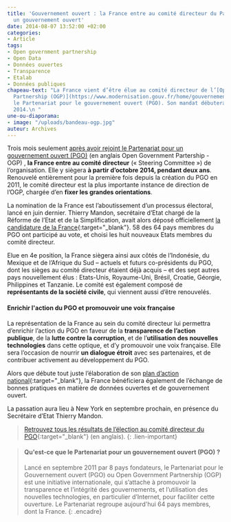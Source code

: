 ```yaml
---
title: 'Gouvernement ouvert : la France entre au comité directeur du Partenariat pour
  un gouvernement ouvert'
date: 2014-08-07 13:52:00 +02:00
categories:
- Article
tags:
- Open government partnership
- Open Data
- Données ouvertes
- Transparence
- Etalab
- Données publiques
chapeau-text: "La France vient d’être élue au comité directeur de l’[Open Government
  Partnership (OGP)](https://www.modernisation.gouv.fr/home/gouvernement-ouvert-la-france-entre-au-comite-directeur-de-lopen-government-partnership-ogp){:target=\"_blank\"},
  le Partenariat pour le gouvernement ouvert (PGO). Son mandat débutera en octobre
  2014.\n "
une-ou-diaporama:
- image: "/uploads/bandeau-ogp.jpg"
auteur: Archives
---
```


Trois mois seulement [après avoir rejoint le Partenariat pour un gouvernement ouvert (PGO)](/actualites/la-france-rejoint-le-partenariat-pour-un-gouvernement-ouvert/) (en anglais Open Government Partership - OGP) , **la France entre au comité directeur** (« Steering Committee ») de l’organisation. Elle y siègera **à partir d’octobre 2014, pendant deux ans**. Renouvelé entièrement pour la première fois depuis la création du PGO en 2011, le comité directeur est la plus importante instance de direction de l’OGP, chargée d’en **fixer les grandes orientations**.

La nomination de la France est l’aboutissement d’un processus électoral, lancé en juin dernier. Thierry Mandon, secrétaire d’Etat chargé de la Réforme de l’Etat et de la Simplification, avait alors déposé officiellement [la candidature de la France](http://www.opengovpartnership.org/sites/default/files/attachments/Candidature%20France%20Comit%C3%A9%20de%20Pilotage%20OGP.pdf){:target="_blank"}. 58 des 64 pays membres du PGO ont participé au vote, et choisi les huit nouveaux Etats membres du comité directeur.

Elue en 4e position, la France siègera ainsi aux côtés de l’Indonésie, du Mexique et de l’Afrique du Sud – actuels et futurs co-présidents du PGO, dont les sièges au comité directeur étaient déjà acquis – et des sept autres pays nouvellement élus : Etats-Unis, Royaume-Uni, Brésil, Croatie, Géorgie, Philippines et Tanzanie. Le comité est également composé de **représentants de la société civile**, qui viennent aussi d’être renouvelés.

#### Enrichir l'action du PGO et promouvoir une voix française
La représentation de la France au sein du comité directeur lui permettra d’enrichir l’action du PGO en faveur de la **transparence de l’action publique**, de la **lutte contre la corruption**, et de l’**utilisation des nouvelles technologies** dans cette optique, et d’y promouvoir une voix française. Elle sera l’occasion de nourrir **un dialogue étroit** avec ses partenaires, et de contribuer activement au développement du PGO.

Alors que débute tout juste l’élaboration de son [plan d’action national](https://www.opengovpartnership.org/how-it-works/action-plans){:target="_blank"}, la France bénéficiera également de l’échange de bonnes pratiques en matière de données ouvertes et de gouvernement ouvert.

La passation aura lieu à New York en septembre prochain, en présence du Secrétaire d’Etat Thierry Mandon.

> [Retrouvez tous les résultats de l’élection au comité directeur du PGO](https://www.opengovpartnership.org/about/steering-committee/steering-committee-2014-rotation-results){:target="_blank"} (en anglais).
{: .lien-important}

> #### Qu'est-ce que le Partenariat pour un gouvernement ouvert (PGO) ?
> 
> Lancé en septembre 2011 par 8 pays fondateurs, le Partenariat pour le Gouvernement ouvert (PGO) ou Open Government Partnership (OGP) est une initiative internationale, qui s’attache à promouvoir la transparence et l’intégrité des gouvernements, et l’utilisation des nouvelles technologies, en particulier d’Internet, pour faciliter cette ouverture. Le Partenariat regroupe aujourd'hui 64 pays membres, dont la France.
{: .encadre}






